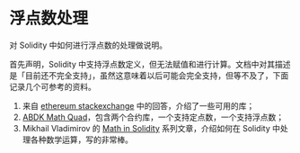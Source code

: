 # 浮点数处理


对 Solidity 中如何进行浮点数的处理做说明。

<!--more-->

首先声明，Solidity 中支持浮点数定义，但无法赋值和进行计算。文档中对其描述是「目前还不完全支持」，虽然这意味着以后可能会完全支持，但等不及了，下面记录几个可参考的资料。

1. 来自 [ethereum stackexchange](https://ethereum.stackexchange.com/questions/83785/what-fixed-or-float-point-math-libraries-are-available-in-solidity) 中的回答，介绍了一些可用的库；
2. [ABDK Math Quad](https://github.com/abdk-consulting/abdk-libraries-solidity/blob/master/ABDKMathQuad.md)，包含两个合约库，一个支持定点数，一个支持浮点数；
3. Mikhail Vladimirov 的 [Math in Solidity](https://medium.com/coinmonks/math-in-solidity-part-1-numbers-384c8377f26d) 系列文章，介绍如何在 Solidity 中处理各种数学运算，写的非常棒。
